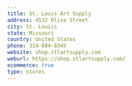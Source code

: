 ```yaml
---
title: St. Louis Art Supply
address: 4532 Olive Street
city: St. Louiis
state: Missouri
country: United States
phone: 314-884-8345
website: shop.stlartsupply.com
weburl: https://shop.stlartsupply.com/
ecommerce: true
type: stores
---
```

